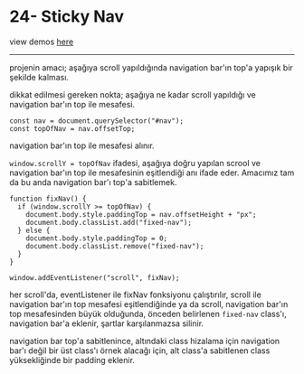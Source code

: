 # 24- Sticky Nav

view demos [here](https://bayirdan.github.io/javascript30/24-sticky-nav/index.html)

---

projenin amacı; aşağıya scroll yapıldığında navigation bar'ın top'a yapışık bir şekilde kalması.

dikkat edilmesi gereken nokta; aşağıya ne kadar scroll yapıldığı ve navigation bar'ın top ile mesafesi.

```
const nav = document.querySelector("#nav");
const topOfNav = nav.offsetTop;
```

navigation bar'ın top ile mesafesi alınır.

`window.scrollY = topOfNav` ifadesi, aşağıya doğru yapılan scrool ve navigation bar'ın top ile mesafesinin eşitlendiği anı ifade eder. Amacımız tam da bu anda navigation bar'ı top'a sabitlemek.

```
function fixNav() {
  if (window.scrollY >= topOfNav) {
    document.body.style.paddingTop = nav.offsetHeight + "px";
    document.body.classList.add("fixed-nav");
  } else {
    document.body.style.paddingTop = 0;
    document.body.classList.remove("fixed-nav");
  }
}

window.addEventListener("scroll", fixNav);
```

her scroll'da, eventListener ile fixNav fonksiyonu çalıştırılır, scroll ile navigation bar'ın top mesafesi eşitlendiğinde ya da scroll, navigation bar'ın top mesafesinden büyük olduğunda, önceden belirlenen `fixed-nav` class'ı, navigation bar'a eklenir, şartlar karşılanmazsa silinir.

navigation bar top'a sabitlenince, altındaki class hizalama için navigation bar'ı değil bir üst class'ı örnek alacağı için, alt class'a sabitlenen class yüksekliğinde bir padding eklenir.
